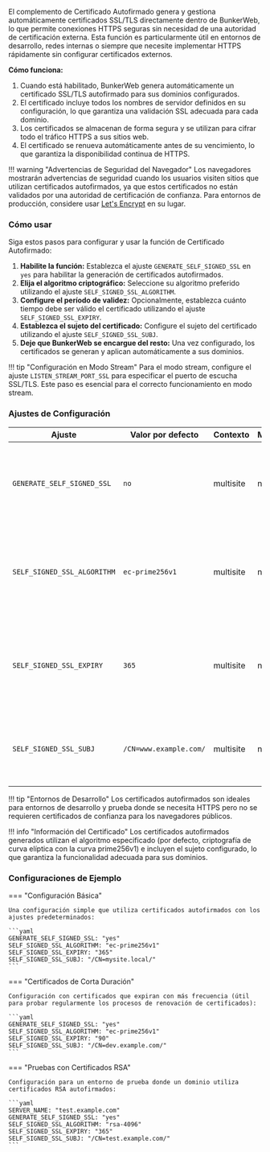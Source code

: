 El complemento de Certificado Autofirmado genera y gestiona automáticamente certificados SSL/TLS directamente dentro de BunkerWeb, lo que permite conexiones HTTPS seguras sin necesidad de una autoridad de certificación externa. Esta función es particularmente útil en entornos de desarrollo, redes internas o siempre que necesite implementar HTTPS rápidamente sin configurar certificados externos.

**Cómo funciona:**

1.  Cuando está habilitado, BunkerWeb genera automáticamente un certificado SSL/TLS autofirmado para sus dominios configurados.
2.  El certificado incluye todos los nombres de servidor definidos en su configuración, lo que garantiza una validación SSL adecuada para cada dominio.
3.  Los certificados se almacenan de forma segura y se utilizan para cifrar todo el tráfico HTTPS a sus sitios web.
4.  El certificado se renueva automáticamente antes de su vencimiento, lo que garantiza la disponibilidad continua de HTTPS.

!!! warning "Advertencias de Seguridad del Navegador"
    Los navegadores mostrarán advertencias de seguridad cuando los usuarios visiten sitios que utilizan certificados autofirmados, ya que estos certificados no están validados por una autoridad de certificación de confianza. Para entornos de producción, considere usar [Let's Encrypt](#lets-encrypt) en su lugar.

### Cómo usar

Siga estos pasos para configurar y usar la función de Certificado Autofirmado:

1.  **Habilite la función:** Establezca el ajuste `GENERATE_SELF_SIGNED_SSL` en `yes` para habilitar la generación de certificados autofirmados.
2.  **Elija el algoritmo criptográfico:** Seleccione su algoritmo preferido utilizando el ajuste `SELF_SIGNED_SSL_ALGORITHM`.
3.  **Configure el período de validez:** Opcionalmente, establezca cuánto tiempo debe ser válido el certificado utilizando el ajuste `SELF_SIGNED_SSL_EXPIRY`.
4.  **Establezca el sujeto del certificado:** Configure el sujeto del certificado utilizando el ajuste `SELF_SIGNED_SSL_SUBJ`.
5.  **Deje que BunkerWeb se encargue del resto:** Una vez configurado, los certificados se generan y aplican automáticamente a sus dominios.

!!! tip "Configuración en Modo Stream"
    Para el modo stream, configure el ajuste `LISTEN_STREAM_PORT_SSL` para especificar el puerto de escucha SSL/TLS. Este paso es esencial para el correcto funcionamiento en modo stream.

### Ajustes de Configuración

| Ajuste                      | Valor por defecto      | Contexto  | Múltiple | Descripción                                                                                                                                      |
| --------------------------- | ---------------------- | --------- | -------- | ------------------------------------------------------------------------------------------------------------------------------------------------ |
| `GENERATE_SELF_SIGNED_SSL`  | `no`                   | multisite | no       | **Habilitar autofirmado:** Establezca en `yes` para habilitar la generación automática de certificados autofirmados.                             |
| `SELF_SIGNED_SSL_ALGORITHM` | `ec-prime256v1`        | multisite | no       | **Algoritmo del certificado:** Algoritmo utilizado para la generación de certificados: `ec-prime256v1`, `ec-secp384r1`, `rsa-2048` o `rsa-4096`. |
| `SELF_SIGNED_SSL_EXPIRY`    | `365`                  | multisite | no       | **Validez del certificado:** Número de días que el certificado autofirmado debe ser válido (predeterminado: 1 año).                              |
| `SELF_SIGNED_SSL_SUBJ`      | `/CN=www.example.com/` | multisite | no       | **Sujeto del certificado:** Campo de sujeto para el certificado que identifica el dominio.                                                       |

!!! tip "Entornos de Desarrollo"
    Los certificados autofirmados son ideales para entornos de desarrollo y prueba donde se necesita HTTPS pero no se requieren certificados de confianza para los navegadores públicos.

!!! info "Información del Certificado"
    Los certificados autofirmados generados utilizan el algoritmo especificado (por defecto, criptografía de curva elíptica con la curva prime256v1) e incluyen el sujeto configurado, lo que garantiza la funcionalidad adecuada para sus dominios.

### Configuraciones de Ejemplo

=== "Configuración Básica"

    Una configuración simple que utiliza certificados autofirmados con los ajustes predeterminados:

    ```yaml
    GENERATE_SELF_SIGNED_SSL: "yes"
    SELF_SIGNED_SSL_ALGORITHM: "ec-prime256v1"
    SELF_SIGNED_SSL_EXPIRY: "365"
    SELF_SIGNED_SSL_SUBJ: "/CN=mysite.local/"
    ```

=== "Certificados de Corta Duración"

    Configuración con certificados que expiran con más frecuencia (útil para probar regularmente los procesos de renovación de certificados):

    ```yaml
    GENERATE_SELF_SIGNED_SSL: "yes"
    SELF_SIGNED_SSL_ALGORITHM: "ec-prime256v1"
    SELF_SIGNED_SSL_EXPIRY: "90"
    SELF_SIGNED_SSL_SUBJ: "/CN=dev.example.com/"
    ```

=== "Pruebas con Certificados RSA"

    Configuración para un entorno de prueba donde un dominio utiliza certificados RSA autofirmados:

    ```yaml
    SERVER_NAME: "test.example.com"
    GENERATE_SELF_SIGNED_SSL: "yes"
    SELF_SIGNED_SSL_ALGORITHM: "rsa-4096"
    SELF_SIGNED_SSL_EXPIRY: "365"
    SELF_SIGNED_SSL_SUBJ: "/CN=test.example.com/"
    ```
